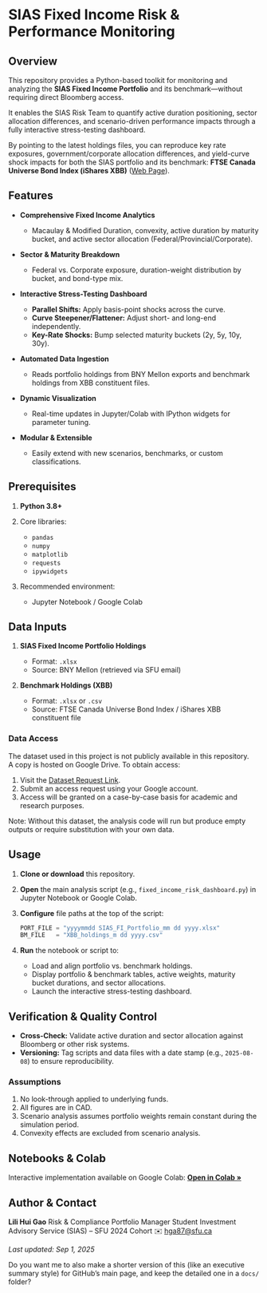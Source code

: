# SIAS Fixed Income Risk & Performance Monitoring

## Overview

This repository provides a Python-based toolkit for monitoring and analyzing the **SIAS Fixed Income Portfolio** and its benchmark—without requiring direct Bloomberg access.

It enables the SIAS Risk Team to quantify active duration positioning, sector allocation differences, and scenario-driven performance impacts through a fully interactive stress-testing dashboard.

By pointing to the latest holdings files, you can reproduce key rate exposures, government/corporate allocation differences, and yield-curve shock impacts for both the SIAS portfolio and its benchmark: **FTSE Canada Universe Bond Index (iShares XBB)** ([Web Page](https://www.blackrock.com/ca/investors/en/products/239493/ishares-canadian-universe-bond-index-etf)).


## Features

* **Comprehensive Fixed Income Analytics**

  * Macaulay & Modified Duration, convexity, active duration by maturity bucket, and active sector allocation (Federal/Provincial/Corporate).

* **Sector & Maturity Breakdown**

  * Federal vs. Corporate exposure, duration-weight distribution by bucket, and bond-type mix.

* **Interactive Stress-Testing Dashboard**

  * **Parallel Shifts:** Apply basis-point shocks across the curve.
  * **Curve Steepener/Flattener:** Adjust short- and long-end independently.
  * **Key-Rate Shocks:** Bump selected maturity buckets (2y, 5y, 10y, 30y).

* **Automated Data Ingestion**

  * Reads portfolio holdings from BNY Mellon exports and benchmark holdings from XBB constituent files.

* **Dynamic Visualization**

  * Real-time updates in Jupyter/Colab with IPython widgets for parameter tuning.

* **Modular & Extensible**

  * Easily extend with new scenarios, benchmarks, or custom classifications.


## Prerequisites

1. **Python 3.8+**
2. Core libraries:

   * `pandas`
   * `numpy`
   * `matplotlib`
   * `requests`
   * `ipywidgets`
3. Recommended environment:

   * Jupyter Notebook / Google Colab

## Data Inputs

1. **SIAS Fixed Income Portfolio Holdings**

   * Format: `.xlsx`
   * Source: BNY Mellon (retrieved via SFU email)

2. **Benchmark Holdings (XBB)**

   * Format: `.xlsx` or `.csv`
   * Source: FTSE Canada Universe Bond Index / iShares XBB constituent file

### Data Access
The dataset used in this project is not publicly available in this repository.  
A copy is hosted on Google Drive. To obtain access:

1. Visit the [Dataset Request Link](https://drive.google.com/drive/folders/1quHwjtSB1DkfSWaD2bA1_XT-s8HOqZkx?usp=sharing).  
2. Submit an access request using your Google account.  
3. Access will be granted on a case-by-case basis for academic and research purposes.  

Note: Without this dataset, the analysis code will run but produce empty outputs or require substitution with your own data.

## Usage

1. **Clone or download** this repository.

2. **Open** the main analysis script (e.g., `fixed_income_risk_dashboard.py`) in Jupyter Notebook or Google Colab.

3. **Configure** file paths at the top of the script:

   ```python
   PORT_FILE = "yyyymmdd SIAS_FI_Portfolio_mm dd yyyy.xlsx"
   BM_FILE   = "XBB_holdings_m dd yyyy.csv"
   ```

4. **Run** the notebook or script to:

   * Load and align portfolio vs. benchmark holdings.
   * Display portfolio & benchmark tables, active weights, maturity bucket durations, and sector allocations.
   * Launch the interactive stress-testing dashboard.


## Verification & Quality Control

* **Cross-Check:** Validate active duration and sector allocation against Bloomberg or other risk systems.
* **Versioning:** Tag scripts and data files with a date stamp (e.g., `2025-08-08`) to ensure reproducibility.

### Assumptions

1. No look-through applied to underlying funds.
2. All figures are in CAD.
3. Scenario analysis assumes portfolio weights remain constant during the simulation period.
4. Convexity effects are excluded from scenario analysis.


## Notebooks & Colab

Interactive implementation available on Google Colab:
[**Open in Colab »**](https://colab.research.google.com/drive/1wOz3mYphzrIWeIp3SdGKsVa1yM6HPdO9?usp=sharing)



## Author & Contact

**Lili Hui Gao**
Risk & Compliance Portfolio Manager
Student Investment Advisory Service (SIAS) – SFU
2024 Cohort
✉️ [hga87@sfu.ca](mailto:hga87@sfu.ca)

*Last updated: Sep 1, 2025*

Do you want me to also make a shorter version of this (like an executive summary style) for GitHub’s main page, and keep the detailed one in a `docs/` folder?
